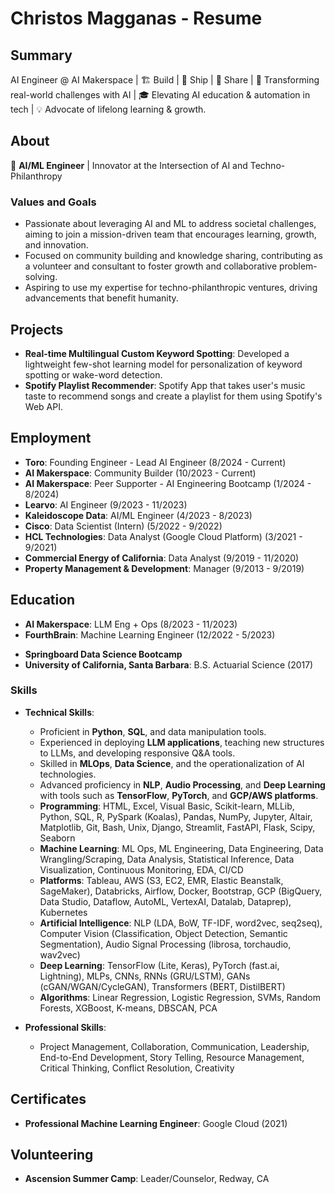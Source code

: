 # Christos Magganas - Resume

## Summary

AI Engineer @ AI Makerspace | 🏗️ Build | 🚢 Ship | 📢 Share | 🚀 Transforming real-world challenges with AI | 🎓 Elevating AI education & automation in tech | 💡 Advocate of lifelong learning & growth.

## About

🚀 **AI/ML Engineer** | Innovator at the Intersection of AI and Techno-Philanthropy

### Values and Goals

- Passionate about leveraging AI and ML to address societal challenges, aiming to join a mission-driven team that encourages learning, growth, and innovation.
- Focused on community building and knowledge sharing, contributing as a volunteer and consultant to foster growth and collaborative problem-solving.
- Aspiring to use my expertise for techno-philanthropic ventures, driving advancements that benefit humanity.

## Projects

- **Real-time Multilingual Custom Keyword Spotting**: Developed a lightweight few-shot learning model for personalization of keyword spotting or wake-word detection.
- **Spotify Playlist Recommender**: Spotify App that takes user's music taste to recommend songs and create a playlist for them using Spotify's Web API.

## Employment

- **Toro**: Founding Engineer - Lead AI Engineer (8/2024 - Current)
- **AI Makerspace**: Community Builder (10/2023 - Current)
- **AI Makerspace**: Peer Supporter - AI Engineering Bootcamp (1/2024 - 8/2024)
- **Learvo**: AI Engineer (9/2023 - 11/2023)
- **Kaleidoscope Data**: AI/ML Engineer (4/2023 - 8/2023)
- **Cisco**: Data Scientist (Intern) (5/2022 - 9/2022)
- **HCL Technologies**: Data Analyst (Google Cloud Platform) (3/2021 - 9/2021)
- **Commercial Energy of California**: Data Analyst (9/2019 - 11/2020)
- **Property Management & Development**: Manager (9/2013 - 9/2019)

## Education

- **AI Makerspace**: LLM Eng + Ops (8/2023 - 11/2023)
- **FourthBrain**: Machine Learning Engineer (12/2022 - 5/2023)
<!-- - **University of Colorado, Boulder**: M.S. Data Science (incomplete) (1/2022 - 6/2022) -->
- **Springboard Data Science Bootcamp**
- **University of California, Santa Barbara**: B.S. Actuarial Science (2017)

### Skills

- **Technical Skills**:
  - Proficient in **Python**, **SQL**, and data manipulation tools.
  - Experienced in deploying **LLM applications**, teaching new structures to LLMs, and developing responsive Q&A tools.
  - Skilled in **MLOps**, **Data Science**, and the operationalization of AI technologies.
  - Advanced proficiency in **NLP**, **Audio Processing**, and **Deep Learning** with tools such as **TensorFlow**, **PyTorch**, and **GCP/AWS platforms**.
  - **Programming**: HTML, Excel, Visual Basic, Scikit-learn, MLLib, Python, SQL, R, PySpark (Koalas), Pandas, NumPy, Jupyter, Altair, Matplotlib, Git, Bash, Unix, Django, Streamlit, FastAPI, Flask, Scipy, Seaborn
  - **Machine Learning**: ML Ops, ML Engineering, Data Engineering, Data Wrangling/Scraping, Data Analysis, Statistical Inference, Data Visualization, Continuous Monitoring, EDA, CI/CD
  - **Platforms**: Tableau, AWS (S3, EC2, EMR, Elastic Beanstalk, SageMaker), Databricks, Airflow, Docker, Bootstrap, GCP (BigQuery, Data Studio, Dataflow, AutoML, VertexAI, Datalab, Dataprep), Kubernetes
  - **Artificial Intelligence**: NLP (LDA, BoW, TF-IDF, word2vec, seq2seq), Computer Vision (Classification, Object Detection, Semantic Segmentation), Audio Signal Processing (librosa, torchaudio, wav2vec)
  - **Deep Learning**: TensorFlow (Lite, Keras), PyTorch (fast.ai, Lightning), MLPs, CNNs, RNNs (GRU/LSTM), GANs (cGAN/WGAN/CycleGAN), Transformers (BERT, DistilBERT)
  - **Algorithms**: Linear Regression, Logistic Regression, SVMs, Random Forests, XGBoost, K-means, DBSCAN, PCA

- **Professional Skills**:
  - Project Management, Collaboration, Communication, Leadership, End-to-End Development, Story Telling, Resource Management, Critical Thinking, Conflict Resolution, Creativity

## Certificates

- **Professional Machine Learning Engineer**: Google Cloud (2021)

## Volunteering

- **Ascension Summer Camp**: Leader/Counselor, Redway, CA
